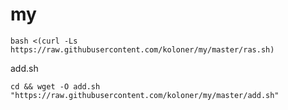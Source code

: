 # my
```
bash <(curl -Ls https://raw.githubusercontent.com/koloner/my/master/ras.sh)
```


add.sh
```
cd && wget -O add.sh "https://raw.githubusercontent.com/koloner/my/master/add.sh"
```
